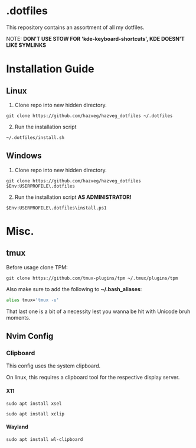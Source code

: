# .dotfiles

This repository contains an assortment of all my dotfiles.

NOTE: **DON'T USE STOW FOR 'kde-keyboard-shortcuts', KDE DOESN'T LIKE SYMLINKS**

# Installation Guide

## Linux

1. Clone repo into new hidden directory.
```
git clone https://github.com/hazveg/hazveg_dotfiles ~/.dotfiles
```

2. Run the installation script
```
~/.dotfiles/install.sh
```

## Windows

1. Clone repo into new hidden directory.
```
git clone https://github.com/hazveg/hazveg_dotfiles $Env:USERPROFILE\.dotfiles
```

2. Run the installation script **AS ADMINISTRATOR!**
```
$Env:USERPROFILE\.dotfiles\install.ps1
```

# Misc.

## tmux

Before usage clone TPM:
```
git clone https://github.com/tmux-plugins/tpm ~/.tmux/plugins/tpm
```
Also make sure to add the following to **~/.bash_aliases**:
```bash
alias tmux='tmux -u'
```

That last one is a bit of a necessity lest you wanna be hit with Unicode bruh moments.

## Nvim Config

### Clipboard

This config uses the system clipboard.

On linux, this requires a clipboard tool for the respective display server.

#### X11
```
sudo apt install xsel
```
```
sudo apt install xclip
```

#### Wayland
```
sudo apt install wl-clipboard
```
